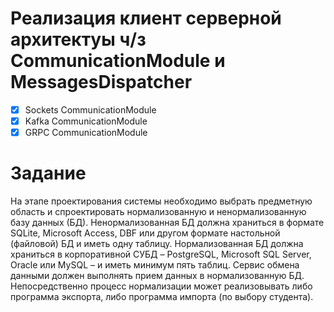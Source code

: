 # Реализация клиент серверной архитектуы ч/з CommunicationModule и MessagesDispatcher
- [x] Sockets CommunicationModule
- [x] Kafka CommunicationModule
- [x] GRPC CommunicationModule

# Задание 
На этапе проектирования системы необходимо выбрать предметную область и спроектировать нормализованную и ненормализованную базу данных (БД). Ненормализованная БД должна храниться в формате SQLite, Microsoft Access, DBF или другом формате настольной (файловой) БД и иметь одну таблицу. Нормализованная БД должна храниться в корпоративной СУБД – PostgreSQL, Microsoft SQL Server, Oracle или MySQL – и иметь минимум пять таблиц.
  Сервис обмена данными должен выполнять прием данных в нормализованную БД. Непосредственно процесс нормализации может реализовывать либо программа экспорта, либо программа импорта (по выбору студента).
